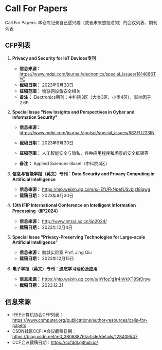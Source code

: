 # Call For Papers
Call For Papers: 本仓库记录自己感兴趣（或者未来想投递的）的会议列表、期刊列表

## CFP列表

1. **Privacy and Security for IoT Devices专刊**
    - **信息来源：** https://www.mdpi.com/journal/electronics/special_issues/1814886TYC
    - **截稿日期：** 2023年9月30日
    - **征稿范围：** 物联网设备安全相关
    - **备注：** Electronics期刊：中科院3区（大类3区、小类4区），影响因子2.69

2. **Special Issue "New Insights and Perspectives in Cyber and Information Security"**

   - **信息来源：** https://www.mdpi.com/journal/applsci/special_issues/8S3FU223IN

   - **截稿日期：** 2023年9月30日
   - **征稿范围：** 人工智能安全与隐私、各种应用程序和场景的安全框架等
   - **备注：** Applied Sciences-Basel（中科院4区）
3. **信息与智能学报（英文）专刊：Data Security and Privacy Computing in Artificial Intelligence**
   - **信息来源：** https://mp.weixin.qq.com/s/-EfUFkNpefUSybjzI8jqwg
   - **截稿日期：** 2023年9月30日
4. **13th IFIP International Conference on Intelligent Information Processing（IIP2024）**
   - **信息来源：** http://www.intsci.ac.cn/iip2024/
   - **截稿日期：** 2023年12月4日
5. **Special Issue "Privacy-Preserving Technologies for Large-scale Artificial Intelligence"**
    - **信息来源：** 鹏城实验室 Prof. Jing Qiu
    - **截稿日期：** 2023年12月15日
6. **电子学报（英文）专刊：遗忘学习理论及应用**
    - **信息来源：** https://mp.weixin.qq.com/s/nYfoz1g1r4nVkXT8StDrsw
    - **截稿日期：** 2023.12.31 

## 信息来源

- IEEE计算机协会CFP列表：https://www.computer.org/publications/author-resources/calls-for-papers 
- CSDN社区CCF-A会议截稿日期：https://blog.csdn.net/m0_38068876/article/details/128409547
- CCF会议截稿日期：https://ccfddl.github.io/


